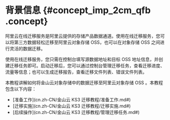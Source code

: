 # 背景信息 {#concept_imp_2cm_qfb .concept}

阿里云在线迁移服务是阿里云提供的存储产品数据通道。使用在线迁移服务，您可以将第三方数据轻松迁移至阿里云对象存储 OSS，也可以在对象存储 OSS 之间进行灵活的数据迁移。

使用在线迁移服务，您只需在控制台填写源数据地址和目标 OSS 地址信息，并创建迁移任务即可。启动迁移后，您可以通过控制台管理迁移任务，查看迁移进度、流量等信息；也可以生成迁移报告，查看迁移文件列表、错误文件列表。

本教程讲解如何将金山云对象存储中的数据迁移至阿里云对象存储 OSS 。本教程包含以下内容：

-   [准备工作](cn.zh-CN/金山云 KS3 迁移教程/准备工作.md#)
-   [迁移实施](cn.zh-CN/金山云 KS3 迁移教程/迁移实施.md#)
-   [后续操作](cn.zh-CN/金山云 KS3 迁移教程/管理迁移任务.md#)

